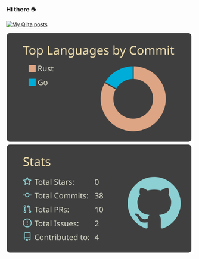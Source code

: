### Hi there ☕️

[![My Qiita posts](https://qiita-badge.apiapi.app/s/k-yaina60/posts.svg)](http://qiita.com/k-yaina60)


[![](https://raw.githubusercontent.com/yt2b/yt2b/main/profile-summary-card-output/zenburn/2-most-commit-language.svg)](https://github.com/vn7n24fzkq/github-profile-summary-cards)
[![](https://raw.githubusercontent.com/yt2b/yt2b/main/profile-summary-card-output/zenburn/3-stats.svg)](https://github.com/vn7n24fzkq/github-profile-summary-cards)


<!--
**yt2b/yt2b** is a ✨ _special_ ✨ repository because its `README.md` (this file) appears on your GitHub profile.

Here are some ideas to get you started:

- 🔭 I’m currently working on ...
- 🌱 I’m currently learning ...
- 👯 I’m looking to collaborate on ...
- 🤔 I’m looking for help with ...
- 💬 Ask me about ...
- 📫 How to reach me: ...
- 😄 Pronouns: ...
- ⚡ Fun fact: ...
-->

